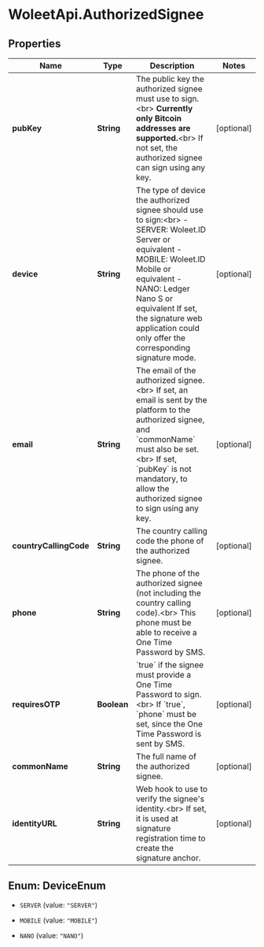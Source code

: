 # WoleetApi.AuthorizedSignee

## Properties
Name | Type | Description | Notes
------------ | ------------- | ------------- | -------------
**pubKey** | **String** | The public key the authorized signee must use to sign.&lt;br&gt; **Currently only Bitcoin addresses are supported.**&lt;br&gt; If not set, the authorized signee can sign using any key.  | [optional] 
**device** | **String** | The type of device the authorized signee should use to sign:&lt;br&gt; - SERVER: Woleet.ID Server or equivalent - MOBILE: Woleet.ID Mobile or equivalent - NANO: Ledger Nano S or equivalent If set, the signature web application could only offer the corresponding signature mode.  | [optional] 
**email** | **String** | The email of the authorized signee.&lt;br&gt; If set, an email is sent by the platform to the authorized signee, and &#x60;commonName&#x60; must also be set.&lt;br&gt; If set, &#x60;pubKey&#x60; is not mandatory, to allow the authorized signee to sign using any key.  | [optional] 
**countryCallingCode** | **String** | The country calling code the phone of the authorized signee.  | [optional] 
**phone** | **String** | The phone of the authorized signee (not including the country calling code).&lt;br&gt; This phone must be able to receive a One Time Password by SMS.  | [optional] 
**requiresOTP** | **Boolean** | &#x60;true&#x60; if the signee must provide a One Time Password to sign.&lt;br&gt; If &#x60;true&#x60;, &#x60;phone&#x60; must be set, since the One Time Password is sent by SMS.  | [optional] 
**commonName** | **String** | The full name of the authorized signee.  | [optional] 
**identityURL** | **String** | Web hook to use to verify the signee&#39;s identity.&lt;br&gt; If set, it is used at signature registration time to create the signature anchor.  | [optional] 


<a name="DeviceEnum"></a>
## Enum: DeviceEnum


* `SERVER` (value: `"SERVER"`)

* `MOBILE` (value: `"MOBILE"`)

* `NANO` (value: `"NANO"`)




